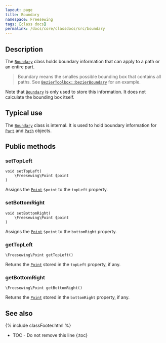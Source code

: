 ```yaml
---
layout: page
title: Boundary
namespace: Freesewing
tags: [class docs]
permalink: /docs/core/classdocs/src/boundary
---
```

## Description 

The [`Boundary`](boundary) class holds boundary information that can apply to a path or an entire part.

> Boundary means the smalles possible bounding box that contains all paths. 
> See [`BezierToolbox::bezierBoundary`](beziertoolbox#bezierboundary) for an example.

Note that [`Boundary`](boundary) is only used to store this information. It does not calculate
the bounding box itself.

## Typical use

The [`Boundary`](boundary) class is internal. It is used to hold boundary information for 
[`Part`](part) and [`Path`](path) objects.

## Public methods

### setTopLeft

```php?start_inline=1
void setTopLeft( 
    \Freesewing\Point $point 
)
```
Assigns the [`Point`](point) `$point` to the `topLeft` property.

### setBottomRight

```php?start_inline=1
void setBottomRight( 
    \Freesewing\Point $point 
)
```
Assigns the [`Point`](point) `$point` to the `bottomRight` property.

### getTopLeft

```php?start_inline=1
\Freesewing\Point getTopLeft() 
```
Returns the [`Point`](point) stored in the `topLeft` property, if any.

### getBottomRight

```php?start_inline=1
\Freesewing\Point getBottomRight() 
```
Returns the [`Point`](point) stored in the `bottomRight` property, if any.

## See also
{% include classFooter.html %}
* TOC - Do not remove this line
{:toc}
